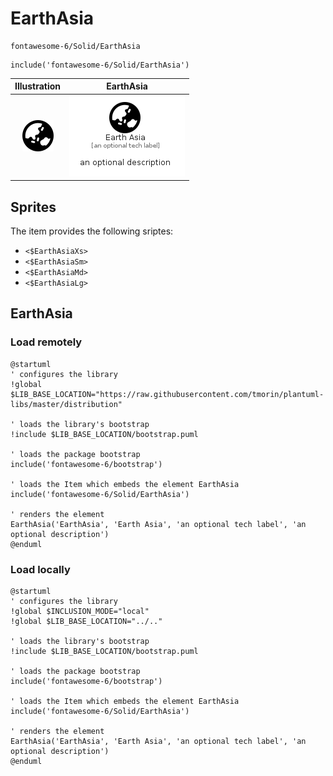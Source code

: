 # EarthAsia


```text
fontawesome-6/Solid/EarthAsia
```

```text
include('fontawesome-6/Solid/EarthAsia')
```



| Illustration | EarthAsia |
| :---: | :---: |
| ![illustration for Illustration](../../fontawesome-6/Solid/EarthAsia.png) | ![illustration for EarthAsia](../../fontawesome-6/Solid/EarthAsia.Local.png) |



## Sprites
The item provides the following sriptes:

- `<$EarthAsiaXs>`
- `<$EarthAsiaSm>`
- `<$EarthAsiaMd>`
- `<$EarthAsiaLg>`





## EarthAsia

### Load remotely
```plantuml
@startuml
' configures the library
!global $LIB_BASE_LOCATION="https://raw.githubusercontent.com/tmorin/plantuml-libs/master/distribution"

' loads the library's bootstrap
!include $LIB_BASE_LOCATION/bootstrap.puml

' loads the package bootstrap
include('fontawesome-6/bootstrap')

' loads the Item which embeds the element EarthAsia
include('fontawesome-6/Solid/EarthAsia')

' renders the element
EarthAsia('EarthAsia', 'Earth Asia', 'an optional tech label', 'an optional description')
@enduml
```

### Load locally
```plantuml
@startuml
' configures the library
!global $INCLUSION_MODE="local"
!global $LIB_BASE_LOCATION="../.."

' loads the library's bootstrap
!include $LIB_BASE_LOCATION/bootstrap.puml

' loads the package bootstrap
include('fontawesome-6/bootstrap')

' loads the Item which embeds the element EarthAsia
include('fontawesome-6/Solid/EarthAsia')

' renders the element
EarthAsia('EarthAsia', 'Earth Asia', 'an optional tech label', 'an optional description')
@enduml
```

